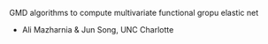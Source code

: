 GMD algorithms to compute multivariate functional gropu elastic net

- Ali Mazharnia & Jun Song, UNC Charlotte
